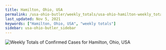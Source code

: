 ```yaml
---
title: Hamilton, Ohio, USA
permalink: /usa-ohio-butler/weekly_totals/usa-ohio-hamilton-weekly_totals.html
last_updated: Nov 5, 2021
keywords: ["Hamilton, Ohio, USA", "weekly totals"]
sidebar: usa-ohio-butler_sidebar
---
```


![Weekly Totals of Confirmed Cases for Hamilton, Ohio, USA](/covid_tracker/images/graphs/usa-ohio-hamilton-weekly_totals_graph.png)
